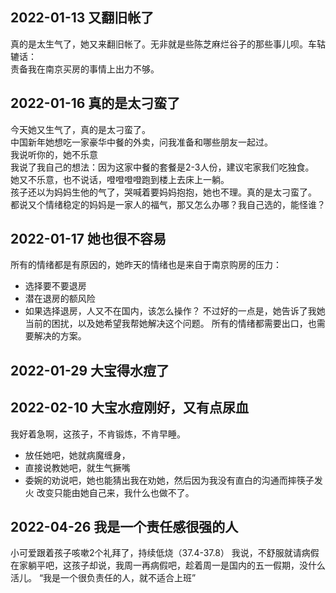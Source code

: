 ## 2022-01-13 又翻旧帐了
真的是太生气了，她又来翻旧帐了。无非就是些陈芝麻烂谷子的那些事儿呗。车轱辘话：\
责备我在南京买房的事情上出力不够。


## 2022-01-16 真的是太刁蛮了
今天她又生气了，真的是太刁蛮了。\
中国新年她想吃一家豪华中餐的外卖，问我准备和哪些朋友一起过。\
我说听你的，她不乐意\
我说了我自己的想法：因为这家中餐的套餐是2-3人份，建议宅家我们吃独食。\
她又不乐意，也不说话，噔噔噔噔跑到楼上去床上一躺。\
孩子还以为妈妈生他的气了，哭喊着要妈妈抱抱，她也不理。真的是太刁蛮了。\
都说又个情绪稳定的妈妈是一家人的福气，那又怎么办哪？我自己选的，能怪谁？

## 2022-01-17 她也很不容易
所有的情绪都是有原因的，她昨天的情绪也是来自于南京购房的压力：
- 选择要不要退房
- 潜在退房的额风险
- 如果选择退房，人又不在国内，该怎么操作？
不过好的一点是，她告诉了我她当前的困扰，以及她希望我帮她解决这个问题。
所有的情绪都需要出口，也需要解决的方案。

## 2022-01-29 大宝得水痘了

## 2022-02-10 大宝水痘刚好，又有点尿血
我好着急啊，这孩子，不肯锻炼，不肯早睡。
- 放任她吧，她就病魔缠身，
- 直接说教她吧，就生气撅嘴
- 委婉的劝说吧，她也能猜出我在劝她，然后因为我没有直白的沟通而摔筷子发火
改变只能由她自己来，我什么也做不了。

## 2022-04-26 我是一个责任感很强的人
小可爱跟着孩子咳嗽2个礼拜了，持续低烧（37.4-37.8）
我说，不舒服就请病假在家躺平吧，这孩子却说，我周一再病假吧，趁着周一是国内的五一假期，没什么活儿。
“我是一个很负责任的人，就不适合上班”